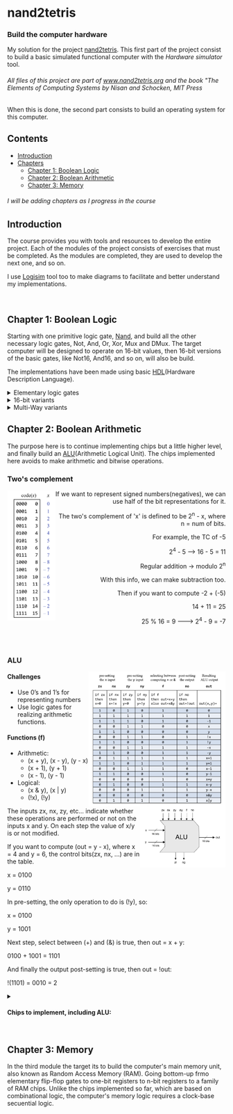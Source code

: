 # nand2tetris

### Build the computer hardware

My solution for the project [nand2tetris](https://www.nand2tetris.org/course). This first part of the project consist to build a basic simulated functional computer with the _Hardware simulator_ tool. 
###### _All files of this project are part of www.nand2tetris.org and the book "The Elements of Computing Systems by Nisan and Schocken, MIT Press_
When this is done, the second part consists to build an operating system for this computer.


## Contents
- [Introduction](#Introduction)
- [Chapters](#Chapters)
    - [Chapter 1: Boolean Logic](#Chapter_1)
    - [Chapter 2: Boolean Arithmetic](#Chapter_2)
    - [Chapter 3: Memory](#Chapter_3)

###### *I will be adding chapters as I progress in the course*

<a name='Introduction'></a>
 
## Introduction

The course provides you with tools and resources to develop the entire project. Each of the modules of the project consists of exercises that must be completed. As the modules are completed, they are used to develop the next one, and so on.

I use [Logisim](http://www.cburch.com/logisim/index.html) tool too to make diagrams to facilitate and better understand my implementations.

<br>

<a name='Chapters'></a>

<a name='Chapter_1'></a>
 
## Chapter 1: Boolean Logic

Starting with one primitive logic gate, [Nand](https://en.wikipedia.org/wiki/NAND_gate), and build all the other necessary logic gates, Not, And, Or, Xor, Mux and DMux.
The target computer will be designed to operate on 16-bit values, then 16-bit versions of the basic gates, like Not16,
And16, and so on, will also be build.

The implementations have been made using basic [HDL](https://en.wikipedia.org/wiki/Hardware_description_language)(Hardware Description Language).

<details>
<summary> Elementary logic gates </summary>

- [x] Not
- [x] And
- [x] Or
- [x] Xor
- [x] Mux (Multiplexer)
- [x] DMux (Demultiplexer)

</details>

<details>
<summary> 16-bit variants </summary>

- [x] Not16
- [x] And16
- [x] Or16
- [x] Mux16

</details>

<details>
<summary> Multi-Way variants </summary>

- [x] Or8Way
- [x] Mux4Way16
- [x] Mux8Way16
- [x] DMux4Way
- [x] DMux8Way

</details>

<a name='Chapter_2'></a>
 
## Chapter 2: Boolean Arithmetic

The purpose here is to continue implementing chips but a little higher level, and finally build an [ALU](https://en.wikipedia.org/wiki/Arithmetic_logic_unit)(Arithmetic Logical Unit).
The chips implemented here avoids to make arithmetic and bitwise operations.

### Two's complement

<p align="left">

<img align="left" height="300px" src="https://github.com/esettes/nand2tetris/blob/main/diagrams/utils/two_complement.png">

</p>

<p align="right">
If we want to represent signed numbers(negatives), we can use half of the bit representations for it.
</p>
<p align="right">
The two's complement of 'x' is defined to be 2<sup>n</sup> - x, where n = num of bits.
</p>
<p align="right">
For example, the TC of -5
</p>
<p align="right">
2<sup>4</sup> - 5 --> 16 - 5 = 11
</p>
<p align="right">
Regular addition -> modulo 2<sup>n</sup>
</p>
<p align="right">
With this info, we can make subtraction too.
</p>
<p align="right">
Then if you want to compute -2 + (-5) 
</p>
<p align="right">
14 + 11 = 25
</p>
<p align="right">
25 % 16 = 9 ---> 2<sup>4</sup> - 9 = -7
</p>

<br><br>

### ALU

<img align="right" height="310px" src="https://github.com/esettes/nand2tetris/blob/main/diagrams/screenshots/alu_impl.png">

<img align="right" height="140px" src="https://github.com/esettes/nand2tetris/blob/main/diagrams/screenshots/alu_diagram.png">

#### Challenges
- Use 0’s and 1’s for representing numbers
- Use logic gates for realizing arithmetic functions.

#### Functions (f)

- Arithmetic:
    - (x + y), (x - y), (y - x)
    - (x + 1), (y + 1)
    - (x - 1), (y - 1)
- Logical:
    - (x & y), (x | y)
    - (!x), (!y)

The inputs zx, nx, zy, etc... indicate whether these operations are performed or not on the inputs x and y. On each step the 
value of x/y is or not modified.

If you want to compute (out = y - x), where x = 4 and y = 6, the control bits(zx, nx, ...) are in the table.

x = 0100

y = 0110

In pre-setting, the only operation to do is (!y), so:

x = 0100

y = 1001

Next step, select between (+) and (&) is true, then out = x + y:

0100 + 1001 = 1101

And finally the output post-setting is true, then out = !out:

!(1101) = 0010 = 2

<details>
<summary><h4> Chips to implement, including ALU: </h4></summary>

- [x] HalfAdder
- [x] FullAdder
- [x] Add16 (16-bit adder)
- [x] Inc16 (16-bit incrementor)
- [x] ALU

</details>

<br>

<a name='Chapter_3'></a>
 
## Chapter 3: Memory

In the third module the target its to build the computer's main memory unit, also known as Random Access Memory (RAM). Going bottom-up frmo elementary flip-flop gates to one-bit registers to n-bit registers to a family of RAM chips. Unlike the chips implemented so far, which are based on combinational logic,  the computer's memory logic requires a clock-base secuential logic.
